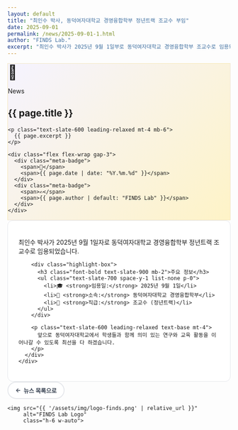 ```yaml
---
layout: default
title: "최인수 박사, 동덕여자대학교 경영융합학부 정년트랙 조교수 부임"
date: 2025-09-01
permalink: /news/2025-09-01-1.html
author: "FINDS Lab."
excerpt: "최인수 박사가 2025년 9월 1일부로 동덕여자대학교 경영융합학부 조교수로 임용되었습니다."
---
```


<style>
  :root {
    --gold: rgb(214, 177, 77);
    --gold-light: rgb(234, 207, 127);
    --red: rgb(172, 14, 14);
  }
  
  .news-hero {
    background: linear-gradient(135deg, #f5f3ff 0%, #fef3c7 100%);
    border: 1px solid rgba(214,177,77,0.2);
  }
  
  .meta-badge {
    background: white;
    border: 2px solid var(--gold);
    padding: 6px 14px;
    border-radius: 999px;
    font-size: 13px;
    font-weight: 700;
    display: inline-flex;
    align-items: center;
    gap: 6px;
    transition: all 0.2s;
  }
  
  .meta-badge:hover {
    transform: translateY(-2px);
    box-shadow: 0 4px 12px rgba(214,177,77,0.2);
  }
  
  .back-button {
    display: inline-flex;
    align-items: center;
    gap: 6px;
    padding: 8px 16px;
    background: white;
    border: 2px solid #e5e7eb;
    border-radius: 999px;
    font-weight: 700;
    font-size: 13px;
    color: #374151;
    transition: all 0.2s;
    text-decoration: none;
  }
  
  .back-button:hover {
    border-color: var(--gold);
    transform: translateX(-4px);
    color: var(--gold);
  }
  
  .content-section {
    background: white;
    border: 1px solid #e5e7eb;
    border-radius: 12px;
    padding: 24px;
  }
  
  .highlight-box {
    background: linear-gradient(135deg, rgba(214,177,77,0.05) 0%, rgba(214,177,77,0.1) 100%);
    border-left: 4px solid var(--gold);
    padding: 16px 20px;
    border-radius: 8px;
    margin: 20px 0;
  }
  
  /* 모바일에서 텍스트 줄이기 */
  @media (max-width: 480px) {
    .back-button {
      padding: 8px 12px;
      font-size: 12px;
    }
    
    .back-button .button-text {
      display: none;
    }
    
    .back-button .button-text-short {
      display: inline;
    }
  }
  
  @media (min-width: 481px) {
    .back-button .button-text-short {
      display: none;
    }
  }
</style>

<section class="max-w-3xl mx-auto px-4 mt-8 pb-12">
  <!-- Hero Section -->
  <div class="news-hero rounded-2xl p-8 mb-8">
    <div class="flex items-center gap-3 mb-4">
      <span style="font-size:32px;">📰</span>
      <div class="flex-1">
        <p class="text-xs font-bold text-slate-500 uppercase tracking-wider">News</p>
        <h1 class="text-2xl md:text-3xl font-extrabold text-slate-900">
          {{ page.title }}
        </h1>
      </div>
    </div>
    
    <p class="text-slate-600 leading-relaxed mt-4 mb-6">
      {{ page.excerpt }}
    </p>
    
    <div class="flex flex-wrap gap-3">
      <div class="meta-badge">
        <span>📅</span>
        <span>{{ page.date | date: "%Y.%m.%d" }}</span>
      </div>
      <div class="meta-badge">
        <span>✍️</span>
        <span>{{ page.author | default: "FINDS Lab" }}</span>
      </div>
    </div>
  </div>

  <!-- Main Content -->
  <article class="bg-white rounded-2xl shadow-lg overflow-hidden">
    <div class="content-section">
      <div class="prose prose-slate max-w-none">
        <p class="text-slate-700 leading-relaxed text-base">
          최인수 박사가 2025년 9월 1일자로 동덕여자대학교 경영융합학부 정년트랙 조교수로 임용되었습니다.
        </p>
        
        <div class="highlight-box">
          <h3 class="font-bold text-slate-900 mb-2">주요 정보</h3>
          <ul class="text-slate-700 space-y-1 list-none p-0">
            <li>🎓 <strong>임용일:</strong> 2025년 9월 1일</li>
            <li>🏫 <strong>소속:</strong> 동덕여자대학교 경영융합학부</li>
            <li>👤 <strong>직급:</strong> 조교수 (정년트랙)</li>
          </ul>
        </div>
        
        <p class="text-slate-600 leading-relaxed text-base mt-4">
          앞으로 동덕여자대학교에서 학생들과 함께 의미 있는 연구와 교육 활동을 이어나갈 수 있도록 최선을 다 하겠습니다.
        </p>
      </div>
    </div>
  </article>

  <!-- Footer -->
  <footer class="mt-8 flex justify-between items-center">
    <a href="{{ '/archives-news.html' | relative_url }}" class="back-button">
      <span>←</span>
      <span class="button-text">뉴스 목록으로</span>
      <span class="button-text-short">목록</span>
    </a>
    
    <img src="{{ '/assets/img/logo-finds.png' | relative_url }}" 
         alt="FINDS Lab Logo" 
         class="h-6 w-auto">
  </footer>
</section>
